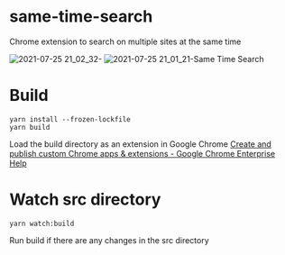 # same-time-search

Chrome extension to search on multiple sites at the same time

![2021-07-25 21_02_32-](https://user-images.githubusercontent.com/43720583/126902892-51f8c88d-69ae-4a8c-b3a5-3dc793c4f140.png)
![2021-07-25 21_01_21-Same Time Search](https://user-images.githubusercontent.com/43720583/126902893-bcfb5849-e0d3-4582-ba01-6856939aa462.png)

# Build

```
yarn install --frozen-lockfile
yarn build
```

Load the build directory as an extension in Google Chrome
[Create and publish custom Chrome apps & extensions \- Google Chrome Enterprise Help](https://support.google.com/chrome/a/answer/2714278?hl=en&ref_topic=4412375)

# Watch src directory

```
yarn watch:build
```

Run build if there are any changes in the src directory
